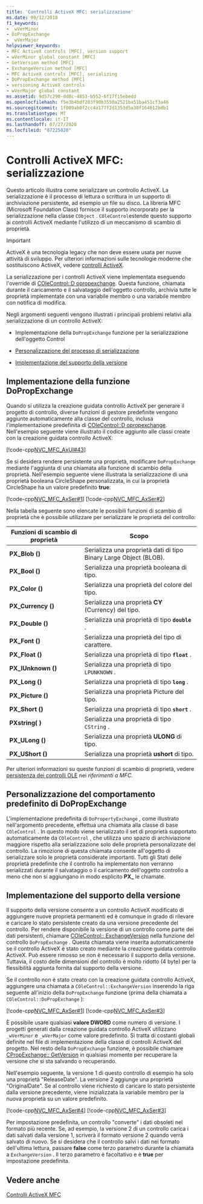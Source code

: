 ```yaml
---
title: 'Controlli ActiveX MFC: serializzazione'
ms.date: 09/12/2018
f1_keywords:
- _wVerMinor
- DoPropExchange
- _wVerMajor
helpviewer_keywords:
- MFC ActiveX controls [MFC], version support
- wVerMinor global constant [MFC]
- GetVersion method [MFC]
- ExchangeVersion method [MFC]
- MFC ActiveX controls [MFC], serializing
- DoPropExchange method [MFC]
- versioning ActiveX controls
- wVerMajor global constant
ms.assetid: 9d57c290-dd8c-4853-b552-6f17f15ebedd
ms.openlocfilehash: f5e3b4bdf203f90b3550a2521ba51ba451cf3a46
ms.sourcegitcommit: 1f009ab0f2cc4a177f2d1353d5a38f164612bdb1
ms.translationtype: MT
ms.contentlocale: it-IT
ms.lasthandoff: 07/27/2020
ms.locfileid: "87225020"
---
```

# <a name="mfc-activex-controls-serializing"></a>Controlli ActiveX MFC: serializzazione

Questo articolo illustra come serializzare un controllo ActiveX. La serializzazione è il processo di lettura o scrittura in un supporto di archiviazione persistente, ad esempio un file su disco. La libreria MFC (Microsoft Foundation Class) fornisce il supporto incorporato per la serializzazione nella classe `CObject` . `COleControl`estende questo supporto ai controlli ActiveX mediante l'utilizzo di un meccanismo di scambio di proprietà.

>[!IMPORTANT]
> ActiveX è una tecnologia legacy che non deve essere usata per nuove attività di sviluppo. Per ulteriori informazioni sulle tecnologie moderne che sostituiscono ActiveX, vedere [controlli ActiveX](activex-controls.md).

La serializzazione per i controlli ActiveX viene implementata eseguendo l'override di [COleControl::D opropexchange](reference/colecontrol-class.md#dopropexchange). Questa funzione, chiamata durante il caricamento e il salvataggio dell'oggetto controllo, archivia tutte le proprietà implementate con una variabile membro o una variabile membro con notifica di modifica.

Negli argomenti seguenti vengono illustrati i principali problemi relativi alla serializzazione di un controllo ActiveX:

- Implementazione della `DoPropExchange` funzione per la serializzazione dell'oggetto Control

- [Personalizzazione del processo di serializzazione](#_core_customizing_the_default_behavior_of_dopropexchange)

- [Implementazione del supporto della versione](#_core_implementing_version_support)

## <a name="implementing-the-dopropexchange-function"></a><a name="_core_implementing_the_dopropexchange_function"></a>Implementazione della funzione DoPropExchange

Quando si utilizza la creazione guidata controllo ActiveX per generare il progetto di controllo, diverse funzioni di gestore predefinite vengono aggiunte automaticamente alla classe del controllo, inclusa l'implementazione predefinita di [COleControl::D opropexchange](reference/colecontrol-class.md#dopropexchange). Nell'esempio seguente viene illustrato il codice aggiunto alle classi create con la creazione guidata controllo ActiveX:

[!code-cpp[NVC_MFC_AxUI#43](codesnippet/cpp/mfc-activex-controls-serializing_1.cpp)]

Se si desidera rendere persistente una proprietà, modificare `DoPropExchange` mediante l'aggiunta di una chiamata alla funzione di scambio della proprietà. Nell'esempio seguente viene illustrata la serializzazione di una proprietà booleana CircleShape personalizzata, in cui la proprietà CircleShape ha un valore predefinito **true**:

[!code-cpp[NVC_MFC_AxSer#1](codesnippet/cpp/mfc-activex-controls-serializing_2.cpp)]
[!code-cpp[NVC_MFC_AxSer#2](codesnippet/cpp/mfc-activex-controls-serializing_3.cpp)]

Nella tabella seguente sono elencate le possibili funzioni di scambio di proprietà che è possibile utilizzare per serializzare le proprietà del controllo:

|Funzioni di scambio di proprietà|Scopo|
|---------------------------------|-------------|
|**PX_Blob ()**|Serializza una proprietà dati di tipo Binary Large Object (BLOB).|
|**PX_Bool ()**|Serializza una proprietà booleana di tipo.|
|**PX_Color ()**|Serializza una proprietà del colore del tipo.|
|**PX_Currency ()**|Serializza una proprietà **CY** (Currency) del tipo.|
|**PX_Double ()**|Serializza una proprietà di tipo **`double`** .|
|**PX_Font ()**|Serializza una proprietà del tipo di carattere.|
|**PX_Float ()**|Serializza una proprietà di tipo **`float`** .|
|**PX_IUnknown ()**|Serializza una proprietà di tipo `LPUNKNOWN` .|
|**PX_Long ()**|Serializza una proprietà di tipo **`long`** .|
|**PX_Picture ()**|Serializza una proprietà Picture del tipo.|
|**PX_Short ()**|Serializza una proprietà di tipo **`short`** .|
|**PXstring( )**|Serializza una proprietà di tipo `CString` .|
|**PX_ULong ()**|Serializza una proprietà **ULONG** di tipo.|
|**PX_UShort ()**|Serializza una proprietà **ushort** di tipo.|

Per ulteriori informazioni su queste funzioni di scambio di proprietà, vedere [persistenza dei controlli OLE](reference/persistence-of-ole-controls.md) nei *riferimenti a MFC*.

## <a name="customizing-the-default-behavior-of-dopropexchange"></a><a name="_core_customizing_the_default_behavior_of_dopropexchange"></a>Personalizzazione del comportamento predefinito di DoPropExchange

L'implementazione predefinita di `DoPropertyExchange` , come illustrato nell'argomento precedente, effettua una chiamata alla classe di base `COleControl` . In questo modo viene serializzato il set di proprietà supportato automaticamente da `COleControl` , che utilizza uno spazio di archiviazione maggiore rispetto alla serializzazione solo delle proprietà personalizzate del controllo. La rimozione di questa chiamata consente all'oggetto di serializzare solo le proprietà considerate importanti. Tutti gli Stati delle proprietà predefinite che il controllo ha implementato non verranno serializzati durante il salvataggio o il caricamento dell'oggetto controllo a meno che non si aggiungano in modo esplicito **PX_** le chiamate.

## <a name="implementing-version-support"></a><a name="_core_implementing_version_support"></a>Implementazione del supporto della versione

Il supporto della versione consente a un controllo ActiveX modificato di aggiungere nuove proprietà permanenti ed è comunque in grado di rilevare e caricare lo stato persistente creato da una versione precedente del controllo. Per rendere disponibile la versione di un controllo come parte dei dati persistenti, chiamare [COleControl:: ExchangeVersion](reference/colecontrol-class.md#exchangeversion) nella funzione del controllo `DoPropExchange` . Questa chiamata viene inserita automaticamente se il controllo ActiveX è stato creato mediante la creazione guidata controllo ActiveX. Può essere rimosso se non è necessario il supporto della versione. Tuttavia, il costo delle dimensioni del controllo è molto ridotto (4 byte) per la flessibilità aggiunta fornita dal supporto della versione.

Se il controllo non è stato creato con la creazione guidata controllo ActiveX, aggiungere una chiamata a `COleControl::ExchangeVersion` inserendo la riga seguente all'inizio della `DoPropExchange` funzione (prima della chiamata a `COleControl::DoPropExchange` ):

[!code-cpp[NVC_MFC_AxSer#1](codesnippet/cpp/mfc-activex-controls-serializing_2.cpp)]
[!code-cpp[NVC_MFC_AxSer#3](codesnippet/cpp/mfc-activex-controls-serializing_4.cpp)]

È possibile usare qualsiasi **valore DWORD** come numero di versione. I progetti generati dalla creazione guidata controllo ActiveX utilizzano `_wVerMinor` e `_wVerMajor` come valore predefinito. Si tratta di costanti globali definite nel file di implementazione della classe di controlli ActiveX del progetto. Nel resto della `DoPropExchange` funzione, è possibile chiamare [CPropExchange:: GetVersion](reference/cpropexchange-class.md#getversion) in qualsiasi momento per recuperare la versione che si sta salvando o recuperando.

Nell'esempio seguente, la versione 1 di questo controllo di esempio ha solo una proprietà "ReleaseDate". La versione 2 aggiunge una proprietà "OriginalDate". Se al controllo viene richiesto di caricare lo stato persistente dalla versione precedente, viene inizializzata la variabile membro per la nuova proprietà su un valore predefinito.

[!code-cpp[NVC_MFC_AxSer#4](codesnippet/cpp/mfc-activex-controls-serializing_5.cpp)]
[!code-cpp[NVC_MFC_AxSer#3](codesnippet/cpp/mfc-activex-controls-serializing_4.cpp)]

Per impostazione predefinita, un controllo "converte" i dati obsoleti nel formato più recente. Se, ad esempio, la versione 2 di un controllo carica i dati salvati dalla versione 1, scriverà il formato versione 2 quando verrà salvato di nuovo. Se si desidera che il controllo salvi i dati nel formato dell'ultima lettura, passare **false** come terzo parametro durante la chiamata a `ExchangeVersion` . Il terzo parametro è facoltativo e è **true** per impostazione predefinita.

## <a name="see-also"></a>Vedere anche

[Controlli ActiveX MFC](mfc-activex-controls.md)
